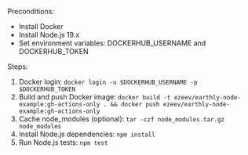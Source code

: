 Preconditions:
- Install Docker
- Install Node.js 19.x
- Set environment variables: DOCKERHUB_USERNAME and DOCKERHUB_TOKEN

Steps:
1. Docker login: `docker login -u $DOCKERHUB_USERNAME -p $DOCKERHUB_TOKEN`
2. Build and push Docker image: `docker build -t ezeev/earthly-node-example:gh-actions-only . && docker push ezeev/earthly-node-example:gh-actions-only`
3. Cache node_modules (optional): `tar -czf node_modules.tar.gz node_modules`
4. Install Node.js dependencies: `npm install`
5. Run Node.js tests: `npm test`